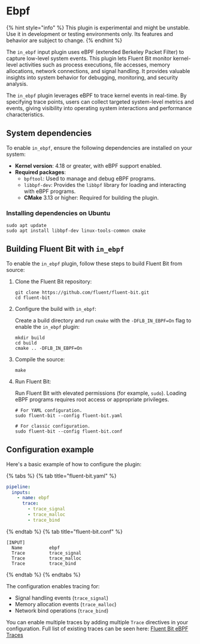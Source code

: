 # Ebpf

{% hint style="info" %}
This plugin is experimental and might be unstable. Use it in development or testing environments only. Its features and behavior are subject to change.
{% endhint %}

The `in_ebpf` input plugin uses eBPF (extended Berkeley Packet Filter) to capture low-level system events. This plugin lets Fluent Bit monitor kernel-level activities such as process executions, file accesses, memory allocations, network connections, and signal handling. It provides valuable insights into system behavior for debugging, monitoring, and security analysis.

The `in_ebpf` plugin leverages eBPF to trace kernel events in real-time. By specifying trace points, users can collect targeted system-level metrics and events, giving visibility into operating system interactions and performance characteristics.

## System dependencies

To enable `in_ebpf`, ensure the following dependencies are installed on your system:

- **Kernel version**: 4.18 or greater, with eBPF support enabled.
- **Required packages**:
  - `bpftool`: Used to manage and debug eBPF programs.
  - `libbpf-dev`: Provides the `libbpf` library for loading and interacting with eBPF programs.
  - **CMake** 3.13 or higher: Required for building the plugin.

### Installing dependencies on Ubuntu

```shell
sudo apt update
sudo apt install libbpf-dev linux-tools-common cmake
```

## Building Fluent Bit with `in_ebpf`

To enable the `in_ebpf` plugin, follow these steps to build Fluent Bit from source:

1. Clone the Fluent Bit repository:

   ```shell
   git clone https://github.com/fluent/fluent-bit.git
   cd fluent-bit
   ```

1. Configure the build with `in_ebpf`:

   Create a build directory and run `cmake` with the `-DFLB_IN_EBPF=On` flag to enable the `in_ebpf` plugin:

   ```shell
   mkdir build
   cd build
   cmake .. -DFLB_IN_EBPF=On
   ```

1. Compile the source:

   ```shell
   make
   ```

1. Run Fluent Bit:

   Run Fluent Bit with elevated permissions (for example, `sudo`). Loading eBPF programs requires root access or appropriate privileges.

   ```shell
   # For YAML configuration.
   sudo fluent-bit --config fluent-bit.yaml

   # For classic configuration.
   sudo fluent-bit --config fluent-bit.conf
   ```

## Configuration example

Here's a basic example of how to configure the plugin:

{% tabs %}
{% tab title="fluent-bit.yaml" %}

```yaml
pipeline:
  inputs:
    - name: ebpf
      trace:
        - trace_signal
        - trace_malloc
        - trace_bind
```

{% endtab %}
{% tab title="fluent-bit.conf" %}

```text
[INPUT]
  Name          ebpf
  Trace         trace_signal
  Trace         trace_malloc
  Trace         trace_bind
```

{% endtab %}
{% endtabs %}

The configuration enables tracing for:

- Signal handling events (`trace_signal`)
- Memory allocation events (`trace_malloc`)
- Network bind operations (`trace_bind`)

You can enable multiple traces by adding multiple `Trace` directives in your configuration.
Full list of existing traces can be seen here: [Fluent Bit eBPF Traces](https://github.com/fluent/fluent-bit/tree/master/plugins/in_ebpf/traces)
